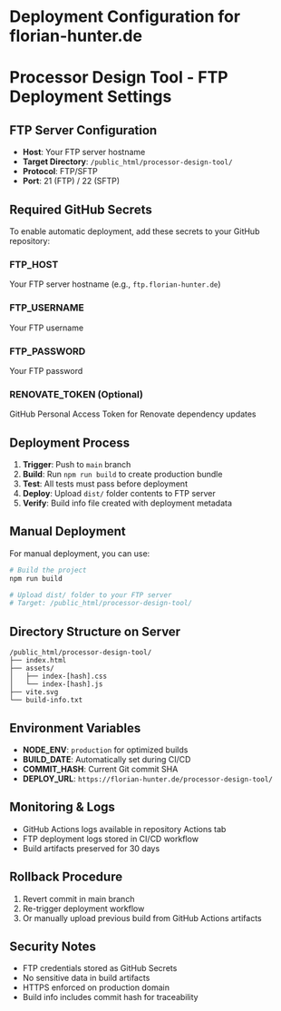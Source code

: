 # Deployment Configuration for florian-hunter.de
# Processor Design Tool - FTP Deployment Settings

## FTP Server Configuration
- **Host**: Your FTP server hostname
- **Target Directory**: `/public_html/processor-design-tool/`
- **Protocol**: FTP/SFTP
- **Port**: 21 (FTP) / 22 (SFTP)

## Required GitHub Secrets
To enable automatic deployment, add these secrets to your GitHub repository:

### FTP_HOST
Your FTP server hostname (e.g., `ftp.florian-hunter.de`)

### FTP_USERNAME  
Your FTP username

### FTP_PASSWORD
Your FTP password

### RENOVATE_TOKEN (Optional)
GitHub Personal Access Token for Renovate dependency updates

## Deployment Process
1. **Trigger**: Push to `main` branch
2. **Build**: Run `npm run build` to create production bundle
3. **Test**: All tests must pass before deployment
4. **Deploy**: Upload `dist/` folder contents to FTP server
5. **Verify**: Build info file created with deployment metadata

## Manual Deployment
For manual deployment, you can use:

```bash
# Build the project
npm run build

# Upload dist/ folder to your FTP server
# Target: /public_html/processor-design-tool/
```

## Directory Structure on Server
```
/public_html/processor-design-tool/
├── index.html
├── assets/
│   ├── index-[hash].css
│   └── index-[hash].js
├── vite.svg
└── build-info.txt
```

## Environment Variables
- **NODE_ENV**: `production` for optimized builds
- **BUILD_DATE**: Automatically set during CI/CD
- **COMMIT_HASH**: Current Git commit SHA
- **DEPLOY_URL**: `https://florian-hunter.de/processor-design-tool/`

## Monitoring & Logs
- GitHub Actions logs available in repository Actions tab
- FTP deployment logs stored in CI/CD workflow
- Build artifacts preserved for 30 days

## Rollback Procedure
1. Revert commit in main branch
2. Re-trigger deployment workflow
3. Or manually upload previous build from GitHub Actions artifacts

## Security Notes
- FTP credentials stored as GitHub Secrets
- No sensitive data in build artifacts
- HTTPS enforced on production domain
- Build info includes commit hash for traceability
